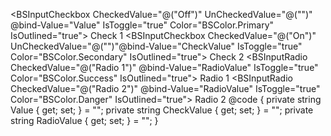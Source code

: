 ﻿<BSInputCheckbox CheckedValue="@("Off")" UnCheckedValue="@("")" @bind-Value="Value" IsToggle="true" Color="BSColor.Primary" IsOutlined="true">
    Check 1
</BSInputCheckbox>
<BSColBreak/>
<BSInputCheckbox CheckedValue="@("On")" UnCheckedValue="@("")"@bind-Value="CheckValue" IsToggle="true" Color="BSColor.Secondary" IsOutlined="true">
    Check 2
</BSInputCheckbox>
<BSColBreak/>
<BSInputRadio CheckedValue="@("Radio 1")" @bind-Value="RadioValue" IsToggle="true" Color="BSColor.Success" IsOutlined="true">
    Radio 1
</BSInputRadio>
<BSInputRadio CheckedValue="@("Radio 2")" @bind-Value="RadioValue" IsToggle="true" Color="BSColor.Danger" IsOutlined="true">
    Radio 2
</BSInputRadio>
@code {
    private string Value { get; set; } = "";
    private string CheckValue { get; set; } = "";
    private string RadioValue { get; set; } = "";
}